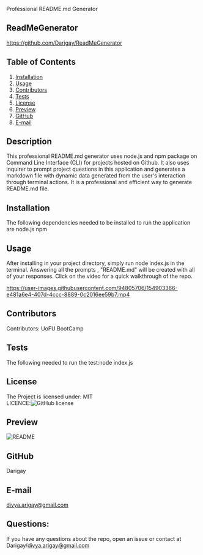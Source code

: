 
  Professional README.md Generator
  ## ReadMeGenerator
   https://github.com/Darigay/ReadMeGenerator
  ## Table of Contents
  1. [Installation](#Installation)
  2. [Usage](#usage)  
  3. [Contributors](#Contributors)
  4. [Tests](#Tests)
  5. [License](#License)
  6. [Preview](#Preview)
  7. [GitHub](#GitHub)
  8. [E-mail](#E-mail)
  ## Description
  This professional README.md generator uses node.js and npm package on Command Line Interface (CLI) for projects hosted on Github. 
  It also uses inquirer to prompt project questions in this application and generates a markdown file with dynamic data generated 
  from the user's interaction through terminal actions.
  It is a professional and efficient way to generate README.md file. 
  ## Installation
  The following dependencies needed to be installed to run the application are node.js npm
  ## Usage
  After installing in your project directory, simply run node index.js in the terminal.
  Answering all the prompts , "README.md" will be created with all of your responses.
  Click on the video for a quick walkthrough of the repo.
  
  
https://user-images.githubusercontent.com/94805706/154903366-e481a6e4-407d-4ccc-8889-0c2016ee59b7.mp4

  
  ## Contributors
  Contributors: UoFU BootCamp
  ## Tests
  The following needed to run the test:node index.js
  ## License
  The Project is licensed under: MIT  
  LICENCE:![GitHub license](https://img.shields.io/badge/License-MIT-yellow.svg)
  ## Preview
  ![README](https://user-images.githubusercontent.com/94805706/154904574-d33e7736-f971-45c9-a73d-afcd35e57424.png)
  ## GitHub
  Darigay
  ## E-mail
  divya.arigay@gmail.com
  ## Questions:
  If you have any questions about the repo, open an issue or contact at Darigay/divya.arigay@gmail.com

 
